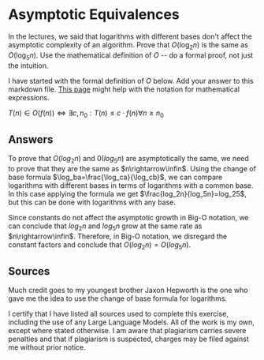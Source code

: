 # Asymptotic Equivalences

In the lectures, we said that logarithms with different bases don't affect the
asymptotic complexity of an algorithm. Prove that $O(\log_{2} n)$ is the same as
$O(\log_{5} n)$. Use the mathematical definition of $O$ -- do a formal proof,
not just the intuition.

I have started with the formal definition of $O$ below. Add your answer to this
markdown file. [This
page](https://docs.github.com/en/get-started/writing-on-github/working-with-advanced-formatting/writing-mathematical-expressions)
might help with the notation for mathematical expressions.

$T(n) \in O(f(n)) \iff \exists c, n_0: T(n) \leq c \cdot f(n) \forall n \geq n_0$


## Answers
To prove that $O(log_2n)$ and $0(log_5n)$ are asymptotically the same, we need to prove that they are the same as $n\rightarrow\infin$. Using the change of base formula $\log_ba=\frac{\log_ca}{\log_cb}$, we can compare logarithms with different bases in terms of logarithms with a common base. In this case applying the formula we get $\frac{log_2n}{log_5n}=log_25$, but this can be done with logarithms with any base. 

Since constants do not affect the asymptotic growth in Big-O notation, we can conclude that $log_2n$ and $log_5n$ grow at the same rate as $n\rightarrow\infin$. Therefore, in Big-O notation, we disregard the constant factors and conclude that $O(log_2n) = O(log_5n)$.


## Sources
Much credit goes to my youngest brother Jaxon Hepworth is the one who gave me the idea to use the change of base formula for logarithms.

I certify that I have listed all sources used to complete this exercise, including the use of any Large Language Models. All of the work is my own, except where stated otherwise. I am aware that plagiarism carries severe penalties and that if plagiarism is suspected, charges may be filed against me without prior notice.
